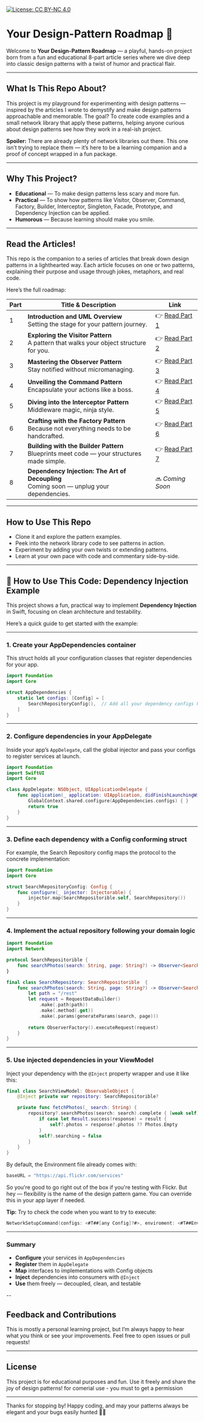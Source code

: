 [![License: CC BY-NC 4.0](https://licensebuttons.net/l/by-nc/4.0/88x31.png)](https://creativecommons.org/licenses/by-nc/4.0/)

# Your Design-Pattern Roadmap 🚀

Welcome to **Your Design-Pattern Roadmap** — a playful, hands-on project born from a fun and educational 8-part article series where we dive deep into classic design patterns with a twist of humor and practical flair.

---

## What Is This Repo About?

This project is my playground for experimenting with design patterns — inspired by the articles I wrote to demystify and make design patterns approachable and memorable.
The goal? To create code examples and a small network library that apply these patterns, helping anyone curious about design patterns see how they work in a real-ish project.

**Spoiler:** There are already plenty of network libraries out there. This one isn’t trying to replace them — it’s here to be a learning companion and a proof of concept wrapped in a fun package.

---

## Why This Project?

* **Educational** — To make design patterns less scary and more fun.
* **Practical** — To show how patterns like Visitor, Observer, Command, Factory, Builder, Interceptor, Singleton, Facade, Prototype, and Dependency Injection can be applied.
* **Humorous** — Because learning should make you smile.

---

## Read the Articles!

This repo is the companion to a series of articles that break down design patterns in a lighthearted way. Each article focuses on one or two patterns, explaining their purpose and usage through jokes, metaphors, and real code.

Here’s the full roadmap:

| Part | Title & Description                                                                          | Link                                                                                                                                                             |
| ---- | -------------------------------------------------------------------------------------------- | ---------------------------------------------------------------------------------------------------------------------------------------------------------------- |
| 1    | **Introduction and UML Overview**<br>Setting the stage for your pattern journey.             | 👉 [Read Part 1](https://medium.com/@rafal.zowal1985/effective-use-of-design-patterns-in-software-development-best-practices-part-1-8759c67af217)                |
| 2    | **Exploring the Visitor Pattern**<br>A pattern that walks your object structure for you.     | 👉 [Read Part 2](https://medium.com/@rafal.zowal1985/effective-use-of-design-patterns-in-software-development-exploring-the-visitor-pattern-part-2-c0e6fbdcf05f) |
| 3    | **Mastering the Observer Pattern**<br>Stay notified without micromanaging.                   | 👉 [Read Part 3](https://medium.com/@rafal.zowal1985/dancing-with-code-a-spirited-dive-into-the-observer-pattern-software-design-patterns-d05623692812)          |
| 4    | **Unveiling the Command Pattern**<br>Encapsulate your actions like a boss.                   | 👉 [Read Part 4](https://medium.com/@rafal.zowal1985/conquering-code-the-command-pattern-decoded-essential-design-patterns-in-software-development-e824f22a5ce8) |
| 5    | **Diving into the Interceptor Pattern**<br>Middleware magic, ninja style.                    | 👉 [Read Part 5](https://medium.com/illumination/boost-your-coding-efficiency-by-145-with-the-interceptor-pattern-a-developers-guide-part-5-fb266ba54a4a)        |
| 6    | **Crafting with the Factory Pattern**<br>Because not everything needs to be handcrafted.     | 👉 [Read Part 6](https://medium.com/@rafal.zowal1985/part-6-factory-pattern-3-times-more-productivity-boost-with-advanced-technique-9444153d05aa)                |
| 7    | **Building with the Builder Pattern**<br>Blueprints meet code — your structures made simple. | 👉 [Read Part 7](https://medium.com/@rafal.zowal1985/mastering-builder-pattern-guide-60c182f9cd61)                                                               |
| 8    | **Dependency Injection: The Art of Decoupling**<br>Coming soon — unplug your dependencies.   | 🔜 *Coming Soon*                                                                                                                                                 |


---

## How to Use This Repo

* Clone it and explore the pattern examples.
* Peek into the network library code to see patterns in action.
* Experiment by adding your own twists or extending patterns.
* Learn at your own pace with code and commentary side-by-side.

---

## 🚀 How to Use This Code: Dependency Injection Example

This project shows a fun, practical way to implement **Dependency Injection** in Swift, focusing on clean architecture and testability.

Here’s a quick guide to get started with the example:

---

### 1. Create your **AppDependencies** container

This struct holds all your configuration classes that register dependencies for your app.

```swift
import Foundation
import Core

struct AppDependencies {
    static let configs: [Config] = [
        SearchRepositoryConfig(),  // Add all your dependency configs here
    ]
}
```

---

### 2. Configure dependencies in your **AppDelegate**

Inside your app’s `AppDelegate`, call the global injector and pass your configs to register services at launch.

```swift
import Foundation
import SwiftUI
import Core

class AppDelegate: NSObject, UIApplicationDelegate {
    func application(_ application: UIApplication, didFinishLaunchingWithOptions launchOptions: [UIApplication.LaunchOptionsKey : Any]? = nil) -> Bool {
        GlobalContext.shared.configure(AppDependencies.configs) { }
        return true
    }
}
```

---

### 3. Define each dependency with a Config conforming struct

For example, the Search Repository config maps the protocol to the concrete implementation:

```swift
import Foundation
import Core

struct SearchRepositoryConfig: Config {
    func configure(_ injector: Injectorable) {
        injector.map(SearchRepositorible.self, SearchRepository())
    }
}
```

---

### 4. Implement the actual repository following your domain logic

```swift
import Foundation
import Network

protocol SearchRepositorible {
    func searchPhotos(search: String, page: String?) -> Observer<SearchResponse>
}

final class SearchRepository: SearchRepositorible  {
    func searchPhotos(search: String, page: String?) -> Observer<SearchResponse> {
        let path = "/rest"
        let request = RequestDataBuilder()
            .make(.path(path))
            .make(.method(.get))
            .make(.params(generateParams(search, page)))
        
        return ObserverFactory().executeRequest(request)
    }
}
```

---

### 5. Use injected dependencies in your ViewModel

Inject your dependency with the `@Inject` property wrapper and use it like this:

```swift
final class SearchViewModel: ObservableObject {
    @Inject private var repository: SearchRepositorible?

    private func fetchPhotos(_ search: String) {
        repository?.searchPhotos(search: search).complete { [weak self] result in
            if case let Result.success(response) = result {
                self?.photos = response?.photos ?? Photos.Empty
            }
            self?.searching = false
        }
    }
}
```

By default, the Environment file already comes with:

```swift
baseURL = "https://api.flickr.com/services"
```
So you're good to go right out of the box if you're testing with Flickr. But hey — flexibility is the name of the design pattern game. You can override this in your app layer if needed.

**Tip:** Try to check the code when you want to try to execute:
```swift
NetworkSetupCommand(configs: <#T##[any Config]?#>, enviroment: <#T##EnvironmentConfiguration#>, useCache: <#T##Bool#>).execute()
```

---

### Summary

* **Configure** your services in `AppDependencies`
* **Register** them in `AppDelegate`
* **Map** interfaces to implementations with Config objects
* **Inject** dependencies into consumers with `@Inject`
* **Use** them freely — decoupled, clean, and testable


--

## Feedback and Contributions

This is mostly a personal learning project, but I’m always happy to hear what you think or see your improvements. Feel free to open issues or pull requests!

---

## License

This project is for educational purposes and fun. Use it freely and share the joy of design patterns!
for comerial use - you must to get a permission

---

Thanks for stopping by!
Happy coding, and may your patterns always be elegant and your bugs easily hunted 🐞✨
